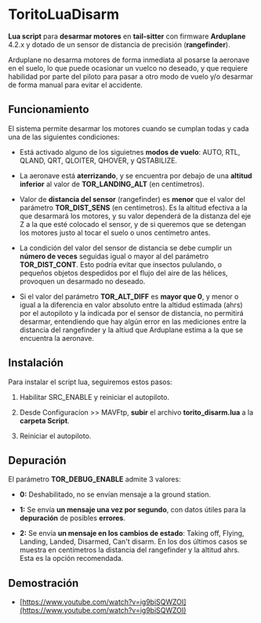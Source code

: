 # ToritoLuaDisarm

**Lua script** para **desarmar motores** en **tail-sitter** con firmware **Arduplane** 4.2.x y dotado de un sensor de distancia de precisión (**rangefinder**).

Arduplane no desarma motores de forma inmediata al posarse la aeronave en el suelo, lo que puede ocasionar un vuelco no deseado, y que requiere habilidad por parte del piloto para pasar a otro modo de vuelo y/o desarmar de forma manual para evitar el accidente.

## Funcionamiento

El sistema permite desarmar los motores cuando se cumplan todas y cada una de las siguientes condiciones:

- Está activado alguno de los siguietnes **modos de vuelo**: AUTO, RTL, QLAND, QRT, QLOITER, QHOVER, y QSTABILIZE.

- La aeronave está **aterrizando**, y se encuentra por debajo de una **altitud inferior** al valor de **TOR_LANDING_ALT** (en centímetros).

- Valor de **distancia del sensor** (rangefinder) es **menor** que el valor del parámetro **TOR_DIST_SENS** (en centímetros). Es la altitud efectiva a la que desarmará los motores, y su valor dependerá de la distanza del eje Z a la que esté colocado el sensor, y de si queremos que se detengan los motores justo al tocar el suelo o unos centímetro antes.

- La condición del valor del sensor de distancia se debe cumplir un **número de veces** seguidas igual o mayor al del parámetro **TOR_DIST_CONT**. Esto podría evitar que insectos pululando, o pequeños objetos despedidos por el flujo del aire de las hélices, provoquen un desarmado no deseado. 

- Si el valor del parámetro **TOR_ALT_DIFF** es **mayor que 0**, y menor o igual a la diferencia en valor absoluto entre la altidud estimada (ahrs) por el autopiloto y la indicada por el sensor de distancia, no permitirá desarmar, entendiendo que hay algún error en las mediciones entre la distancia del rangefinder y la altiud que Arduplane estima a la que se encuentra la aeronave.

## Instalación 

Para instalar el script lua, seguiremos estos pasos:

1. Habilitar SRC_ENABLE y reiniciar el autopiloto.

2. Desde Configuracíon >> MAVFtp, **subir** el archivo **torito_disarm.lua** a la **carpeta Script**.

3. Reiniciar el autopiloto.

## Depuración

El parámetro **TOR_DEBUG_ENABLE** admite 3 valores:

- **0:** Deshabilitado, no se envían mensaje a la ground station.

- **1:** Se envía **un mensaje una vez por segundo**, con datos útiles para la **depuración** de posibles **errores**.

- **2:** Se envía **un mensaje en los cambios de estado**: Taking off, Flying, Landing, Landed, Disarmed, Can't disarm. En los dos últimos casos se muestra en centímetros la distancia del rangefinder y la altitud ahrs. Esta es la opción recomendada.

## Demostración

- [https://www.youtube.com/watch?v=ig9biSQWZOI](https://www.youtube.com/watch?v=ig9biSQWZOI)
